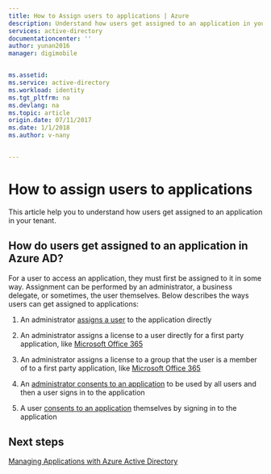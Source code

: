 ```yaml
---
title: How to Assign users to applications | Azure
description: Understand how users get assigned to an application in your tenant
services: active-directory
documentationcenter: ''
author: yunan2016
manager: digimobile


ms.assetid: 
ms.service: active-directory
ms.workload: identity
ms.tgt_pltfrm: na
ms.devlang: na
ms.topic: article
origin.date: 07/11/2017
ms.date: 1/1/2018
ms.author: v-nany


---
```


# How to assign users to applications

This article help you to understand how users get assigned to an application in your tenant.

## How do users get assigned to an application in Azure AD?

For a user to access an application, they must first be assigned to it in some way. Assignment can be performed by an administrator, a business delegate, or sometimes, the user themselves. Below describes the ways users can get assigned to applications:

1.  An administrator [assigns a user](active-directory-coreapps-assign-user-azure-portal.md) to the application directly


2.  An administrator assigns a license to a user directly for a first party application, like [Microsoft Office 365](http://products.office.com/)

3.  An administrator assigns a license to a group that the user is a member of to a first party application, like [Microsoft Office 365](http://products.office.com/)

4.  An [administrator consents to an application](./develop/active-directory-devhowto-multi-tenant-overview.md#understanding-user-and-admin-consent) to be used by all users and then a user signs in to the application

5.  A user [consents to an application](./develop/active-directory-devhowto-multi-tenant-overview.md#understanding-user-and-admin-consent) themselves by signing in to the application

## Next steps
[Managing Applications with Azure Active Directory](active-directory-enable-sso-scenario.md)
